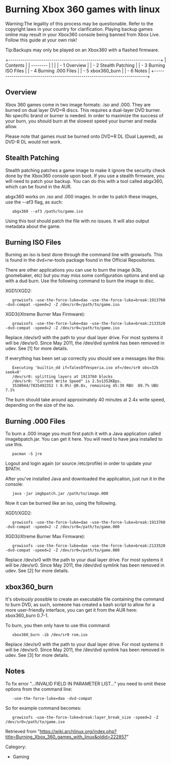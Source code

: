 Burning Xbox 360 games with linux
=================================

Warning:The legality of this process may be questionable. Refer to the
copyright laws in your country for clarification. Playing backup games
online may result in your Xbox360 console being banned from Xbox Live.
Follow this guide at your own risk!

Tip:Backups may only be played on an Xbox360 with a flashed firmware.

+--------------------------------------------------------------------------+
| Contents                                                                 |
| --------                                                                 |
|                                                                          |
| -   1 Overview                                                           |
| -   2 Stealth Patching                                                   |
| -   3 Burning ISO Files                                                  |
| -   4 Burning .000 Files                                                 |
| -   5 xbox360_burn                                                       |
| -   6 Notes                                                              |
+--------------------------------------------------------------------------+

Overview
--------

Xbox 360 games come in two image formats: .iso and .000. They are burned
on dual layer DVD+R discs. This requires a dual-layer DVD burner. No
specific brand or burner is needed. In order to maximize the success of
your burn, you should burn at the slowest speed your burner and media
allow.

Please note that games must be burned onto DVD+R DL (Dual Layered), as
DVD-R DL would not work.

Stealth Patching
----------------

Stealth patching patches a game image to make it ignore the security
check done by the Xbox360 console upon boot. If you use a stealth
firmware, you will need to patch your backup. You can do this with a
tool called abgx360, which can be found in the AUR.

abgx360 works on .iso and .000 images. In order to patch these images,
use the --af3 flag, as such:

       abgx360 --af3 /path/to/game.iso

Using this tool should patch the file with no issues. It will also
output metadata about the game.

Burning ISO Files
-----------------

Burning an iso is best done through the command line with growisofs.
This is found in the dvd+rw-tools package found in the Official
Repositories.

There are other applications you can use to burn the image (k3b,
gnomebaker, etc) but you may miss some configuration options and end up
with a dud burn. Use the following command to burn the image to disc.

XGD1/XGD2:

       growisofs -use-the-force-luke=dao -use-the-force-luke=break:1913760  -dvd-compat -speed=2 -Z /dev/sr0=/path/to/game.iso

XGD3(iXtreme Burner Max Firmware):

       growisofs -use-the-force-luke=dao -use-the-force-luke=break:2133520  -dvd-compat -speed=2 -Z /dev/sr0=/path/to/game.iso

Replace /dev/sr0 with the path to your dual layer drive. For most
systems it will be /dev/sr0. Since May 2011, the /dev/dvd symlink has
been removed in udev. See [1] for more details.

If everything has been set up correctly you should see a messages like
this:

       Executing 'builtin_dd if=TalesOfVesperia.iso of=/dev/sr0 obs=32k seek=0'
       /dev/sr0: splitting layers at 1913760 blocks
       /dev/sr0: "Current Write Speed" is 2.5x1352KBps.
       3538944/7835492352 ( 0.0%) @0.8x, remaining 45:39 RBU  89.7% UBU   7.1%

The burn should take around approximately 40 minutes at 2.4x write
speed, depending on the size of the iso.

Burning .000 Files
------------------

To burn a .000 image you must first patch it with a Java application
called imagebpatch.jar. You can get it here. You will need to have java
installed to use this.

       pacman -S jre

Logout and login again (or source /etc/profile) in order to update your
$PATH.

After you've installed Java and downloaded the application, just run it
in the console:

       java -jar imgbpatch.jar /path/to/image.000

Now it can be burned like an iso, using the following.

XGD1/XGD2:

       growisofs -use-the-force-luke=dao -use-the-force-luke=break:1913760  -dvd-compat -speed=2 -Z /dev/sr0=/path/to/game.000

XGD3(iXtreme Burner Max Firmware):

       growisofs -use-the-force-luke=dao -use-the-force-luke=break:2133520  -dvd-compat -speed=2 -Z /dev/sr0=/path/to/game.000

Replace /dev/sr0 with the path to your dual layer drive. For most
systems it will be /dev/sr0. Since May 2011, the /dev/dvd symlink has
been removed in udev. See [2] for more details.

xbox360_burn
------------

It's obviously possible to create an executable file containing the
command to burn DVD, as such, someone has created a bash script to allow
for a more user-friendly interface, you can get it from the AUR here:
xbox360_burn 0.7-1.

To burn, you then only have to use this command:

       xbox360_burn -ib /dev/sr0 rom.iso

Replace /dev/sr0 with the path to your dual layer drive. For most
systems it will be /dev/sr0. Since May 2011, the /dev/dvd symlink has
been removed in udev. See [3] for more details.

Notes
-----

To fix error "...INVALID FIELD IN PARAMETER LIST..." you need to omit
these options from the command line:

       -use-the-force-luke=dao -dvd-compat

So for example command becomes:

       growisofs -use-the-force-luke=break:layer_break_size -speed=2 -Z /dev/sr0=/path/to/game.iso

Retrieved from
"https://wiki.archlinux.org/index.php?title=Burning_Xbox_360_games_with_linux&oldid=222857"

Category:

-   Gaming
